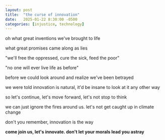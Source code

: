 ```yaml
---
layout: post
title:  "the curse of innovation"
date:   2025-01-22 8:30:00 -0500
categories: [injustice, technology]
---
```

oh what great inventions we've brought to life

what great promises came along as lies

"we'll free the oppressed, cure the sick, feed the poor"

"no one will ever live life as before"

before we could look around and realize we've been betrayed

we were told innovation is natural, it'd be insane to look at it any other way

so let's continue, let's move forward, let's not stop to think

we can just ignore the fires around us. let's not get caught up in climate change

don't you remember, innovation is the way

**come join us, let's innovate. don't let your morals lead you astray**